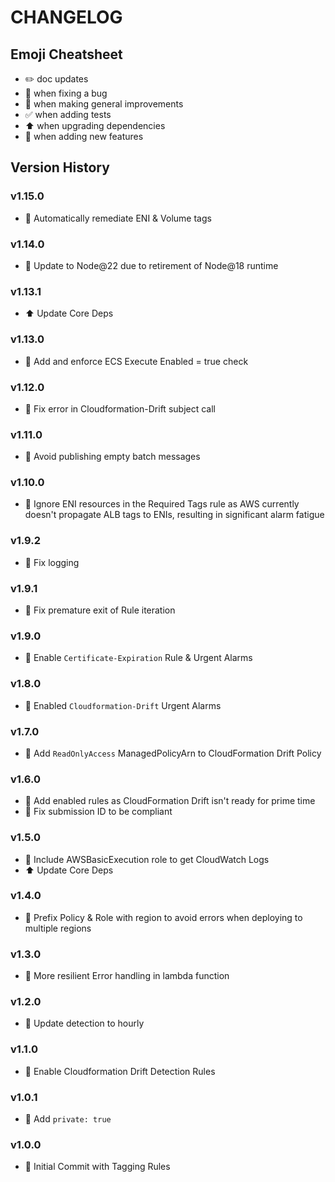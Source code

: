 # CHANGELOG

## Emoji Cheatsheet
- :pencil2: doc updates
- :bug: when fixing a bug
- :rocket: when making general improvements
- :white_check_mark: when adding tests
- :arrow_up: when upgrading dependencies
- :tada: when adding new features

## Version History

### v1.15.0

- :rocket: Automatically remediate ENI & Volume tags

### v1.14.0

- :rocket: Update to Node@22 due to retirement of Node@18 runtime

### v1.13.1

- :arrow_up: Update Core Deps

### v1.13.0

- :tada: Add and enforce ECS Execute Enabled = true check

### v1.12.0

- :rocket: Fix error in Cloudformation-Drift subject call

### v1.11.0

- :rocket: Avoid publishing empty batch messages

### v1.10.0

- :rocket: Ignore ENI resources in the Required Tags rule as AWS currently doesn't propagate ALB tags to ENIs, resulting in significant alarm fatigue

### v1.9.2

- :bug: Fix logging

### v1.9.1

- :bug: Fix premature exit of Rule iteration

### v1.9.0

- :rocket: Enable `Certificate-Expiration` Rule & Urgent Alarms

### v1.8.0

- :rocket: Enabled `Cloudformation-Drift` Urgent Alarms

### v1.7.0

- :rocket: Add `ReadOnlyAccess` ManagedPolicyArn to CloudFormation Drift Policy

### v1.6.0

- :rocket: Add enabled rules as CloudFormation Drift isn't ready for prime time
- :bug: Fix submission ID to be compliant

### v1.5.0

- :rocket: Include AWSBasicExecution role to get CloudWatch Logs
- :arrow_up: Update Core Deps

### v1.4.0

- :rocket: Prefix Policy & Role with region to avoid errors when deploying to multiple regions

### v1.3.0

- :rocket: More resilient Error handling in lambda function

### v1.2.0

- :rocket: Update detection to hourly

### v1.1.0

- :tada: Enable Cloudformation Drift Detection Rules

### v1.0.1

- :rocket: Add `private: true`

### v1.0.0

- :rocket: Initial Commit with Tagging Rules

